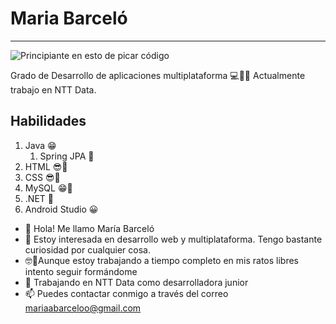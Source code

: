 # Maria Barceló 
***

![Principiante en esto de picar código](https://github.com/user-attachments/assets/7b440191-002d-4f11-a206-3bbeb897f3b1)

Grado de Desarrollo de aplicaciones multiplataforma 💻📱🤓
Actualmente trabajo en NTT Data.


## Habilidades

1. Java 😁
   1. Spring JPA 🙂
3. HTML 😎🫶
4. CSS 😎🫶
5. MySQL 😁🫶
6. .NET 🙂
7. Android Studio 😀




- 👋 Hola! Me llamo María Barceló
- 👀 Estoy interesada en desarrollo web y multiplataforma. Tengo bastante curiosidad por cualquier cosa.
- 🤓​📖Aunque estoy trabajando a tiempo completo en mis ratos libres intento seguir formándome
- 🌱 Trabajando en NTT Data como desarrolladora junior
- 📫 Puedes contactar conmigo a través del correo mariaabarceloo@gmail.com



